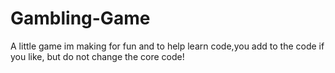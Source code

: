 # Gambling-Game
A little game im making for fun and to help learn code,you add to the code if you like, but do not change the core code!

 
